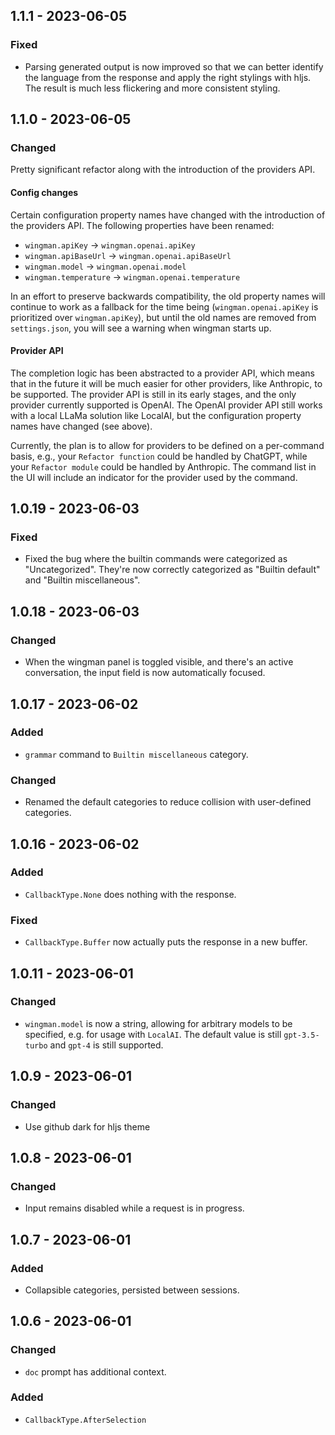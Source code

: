 <!-- https://keepachangelog.com/en/1.0.0/ -->

## 1.1.1 - 2023-06-05

### Fixed

- Parsing generated output is now improved so that we can better identify the language from the response and apply the right stylings with hljs. The result is much less flickering and more consistent styling.

## 1.1.0 - 2023-06-05

### Changed

Pretty significant refactor along with the introduction of the providers API.

#### Config changes

Certain configuration property names have changed with the introduction of the providers API. The following properties have been renamed:

- `wingman.apiKey` -> `wingman.openai.apiKey`
- `wingman.apiBaseUrl` -> `wingman.openai.apiBaseUrl`
- `wingman.model` -> `wingman.openai.model`
- `wingman.temperature` -> `wingman.openai.temperature`

In an effort to preserve backwards compatibility, the old property names will continue to work as a fallback for the time being (`wingman.openai.apiKey` is prioritized over `wingman.apiKey`), but until the old names are removed from `settings.json`, you will see a warning when wingman starts up.

#### Provider API

The completion logic has been abstracted to a provider API, which means that in the future it will be much easier for other providers, like Anthropic, to be supported. The provider API is still in its early stages, and the only provider currently supported is OpenAI. The OpenAI provider API still works with a local LLaMa solution like LocalAI, but the configuration property names have changed (see above).

Currently, the plan is to allow for providers to be defined on a per-command basis, e.g., your `Refactor function` could be handled by ChatGPT, while your `Refactor module` could be handled by Anthropic. The command list in the UI will include an indicator for the provider used by the command.

## 1.0.19 - 2023-06-03

### Fixed

- Fixed the bug where the builtin commands were categorized as "Uncategorized". They're now correctly categorized as "Builtin default" and "Builtin miscellaneous".

## 1.0.18 - 2023-06-03

### Changed

- When the wingman panel is toggled visible, and there's an active conversation, the input field is now automatically focused.

## 1.0.17 - 2023-06-02

### Added

- `grammar` command to `Builtin miscellaneous` category.

### Changed

- Renamed the default categories to reduce collision with user-defined categories.

## 1.0.16 - 2023-06-02

### Added

- `CallbackType.None` does nothing with the response.

### Fixed

- `CallbackType.Buffer` now actually puts the response in a new buffer.

## 1.0.11 - 2023-06-01

### Changed

- `wingman.model` is now a string, allowing for arbitrary models to be specified, e.g. for usage with `LocalAI`. The default value is still `gpt-3.5-turbo` and `gpt-4` is still supported.

## 1.0.9 - 2023-06-01

### Changed

- Use github dark for hljs theme

## 1.0.8 - 2023-06-01

### Changed

- Input remains disabled while a request is in progress.

## 1.0.7 - 2023-06-01

### Added

- Collapsible categories, persisted between sessions.

## 1.0.6 - 2023-06-01

### Changed

- `doc` prompt has additional context.

### Added

- `CallbackType.AfterSelection`
